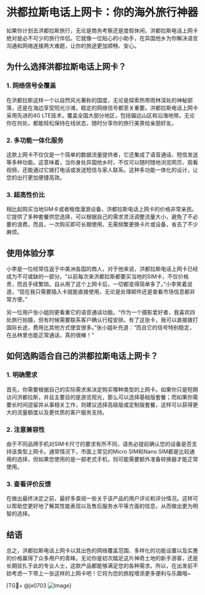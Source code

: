 # 洪都拉斯电话上网卡：你的海外旅行神器

如果你计划去洪都拉斯旅行，无论是商务考察还是度假休闲，洪都拉斯电话上网卡绝对是必不可少的旅行伴侣。它就像一位贴心的小助手，在异国他乡为你解决语言沟通和网络连接两大难题，让你的旅途更加顺畅、安心。

## 为什么选择洪都拉斯电话上网卡？

### 1. 网络信号全覆盖

在洪都拉斯这样一个以自然风光著称的国度，无论是探索热带雨林深处的神秘部落，还是在海边享受阳光沙滩，稳定的网络信号都至关重要。洪都拉斯电话上网卡采用先进的4G LTE技术，覆盖全国大部分地区，包括偏远山区和沿海地带。无论你在何处，都能轻松保持在线状态，随时分享你的旅行美景给亲朋好友。

### 2. 多功能一体化服务

这款上网卡不仅仅是一个简单的数据流量提供者，它还集成了语音通话、短信发送等多种功能。这意味着，当你身处异国他乡时，不仅可以随时随地浏览网页、观看视频，还能通过它拨打电话或发送短信与家人联系。这种多功能一体化的设计，让您的出行更加便捷高效。

### 3. 超高性价比

相比起购买当地SIM卡或者租借漫游设备，洪都拉斯电话上网卡的价格非常亲民。它提供了多种套餐供您选择，可以根据自己的需求灵活调整流量大小，避免了不必要的浪费。而且，一次购买即可长期使用，无需频繁更换卡片或设备，省去了不少麻烦。

## 使用体验分享

小李是一位经常往返于中美洲各国的商人，对于他来说，洪都拉斯电话上网卡已经成为不可或缺的一部分。“以前每次来洪都拉斯都要买当地的SIM卡，不仅价格贵，而且手续繁琐。自从用了这个上网卡后，一切都变得简单多了。”小李笑着说道，“现在我只需要插入卡就能直接使用，无论是处理邮件还是查看市场信息都非常方便。”

另一位用户张小姐则更看重它的语音通话功能。“作为一个摄影爱好者，我喜欢四处旅行拍摄，但有时候需要联系客户确认行程安排。有了这张卡，我可以直接拨打国际长途，费用比其他方式便宜很多。”张小姐补充道：“而且它的信号特别稳定，在丛林里也能正常通话，真的很棒！”

## 如何选购适合自己的洪都拉斯电话上网卡？

### 1. 明确需求

首先，你需要根据自己的实际需求来决定购买哪种类型的上网卡。如果你只是短期访问洪都拉斯，并且主要目的是游览观光，那么可以选择基础版套餐；而如果你需要长时间逗留并从事相关工作，则建议选择高级版或定制版套餐，这样可以获得更大的流量额度以及更优质的客户服务支持。

### 2. 注意兼容性

由于不同品牌手机对SIM卡尺寸的要求有所不同，请务必提前确认您的设备是否支持该类型上网卡。通常情况下，市面上常见的Micro SIM和Nano SIM都是比较通用的选择，但如果您使用的是一部老式手机，则可能需要额外准备转换器才能正常使用。

### 3. 查看评价反馈

在做出最终决定之前，最好多查阅一些关于该产品的用户评论和评分情况。这样可以帮助您更好地了解其性能表现以及售后服务水平等方面的信息，从而做出更为明智的选择。

## 结语

总之，洪都拉斯电话上网卡以其出色的网络覆盖范围、多样化的功能设置以及实惠的价格赢得了众多用户的青睐。无论你是初次踏足这片神奇土地的新手游客，还是长期驻扎于此的专业人士，这款产品都能够满足您的各种需求。所以，在出发前不妨考虑一下带上一张这样的上网卡吧！它将为您的旅程增添更多便利与乐趣哦~

[TG💪+ @jx0703 ![Image](https://github.com/user-attachments/assets/dbca1d08-cadb-493c-b0ec-ad6f7a83f270)]